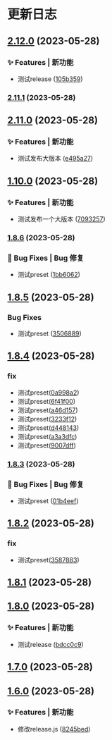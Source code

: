 # 更新日志

## [2.12.0](https://github.com/szvictor/release-it-demo/compare/2.11.0...2.12.0) (2023-05-28)


### ✨ Features | 新功能

* 测试release ([105b359](https://github.com/szvictor/release-it-demo/commit/105b359478b0f69b9897daa97422fb21473218b2))

### [2.11.1](https://github.com/szvictor/release-it-demo/compare/2.11.0...2.11.1) (2023-05-28)

## [2.11.0](https://github.com/szvictor/release-it-demo/compare/1.10.0...2.11.0) (2023-05-28)


### ✨ Features | 新功能

* 测试发布大版本 ([e495a27](https://github.com/szvictor/release-it-demo/commit/e495a27a78941c580f2c65a84886e715635bfd84))

## [1.10.0](https://github.com/szvictor/release-it-demo/compare/1.8.6...1.10.0) (2023-05-28)


### ✨ Features | 新功能

* 测试发布一个大版本 ([7093257](https://github.com/szvictor/release-it-demo/commit/7093257cf65c478e4c67c9aff56c40bc4c05c4f6))

### [1.8.6](https://github.com/szvictor/release-it-demo/compare/1.8.5...1.8.6) (2023-05-28)


### 🐛 Bug Fixes | Bug 修复

* 测试preset ([1bb6062](https://github.com/szvictor/release-it-demo/commit/1bb6062f91850a563f8da0812ac4c2c93b934f49))

## [1.8.5](https://github.com/szvictor/release-it-demo/compare/1.8.4...1.8.5) (2023-05-28)


### Bug Fixes

* 测试preset ([3506889](https://github.com/szvictor/release-it-demo/commit/350688922369478ee96252ecddf9d0ddc9e494b1))

## [1.8.4](https://github.com/szvictor/release-it-demo/compare/1.8.3...1.8.4) (2023-05-28)


### fix

* 测试preset([0a998a2](https://github.com/szvictor/release-it-demo/commit/0a998a28f62d1fc3b51bd05b94be9d6fb4b671db))
* 测试preset([6f41f00](https://github.com/szvictor/release-it-demo/commit/6f41f00b0d8641cdcf7b9c3bc15a5189bb6727e5))
* 测试preset([a46d157](https://github.com/szvictor/release-it-demo/commit/a46d157ec1a8ab98b5294e527d8fa0add8521e32))
* 测试preset([3233f12](https://github.com/szvictor/release-it-demo/commit/3233f12d11162e6d5327ba7a65ca44c363dfd0bc))
* 测试preset([d448143](https://github.com/szvictor/release-it-demo/commit/d44814372a73d5d8d2a881ec88f31b2be5286efb))
* 测试preset([a3a3dfc](https://github.com/szvictor/release-it-demo/commit/a3a3dfcac8557fc318354cef2253ffec7f054afb))
* 测试preset([9007dff](https://github.com/szvictor/release-it-demo/commit/9007dff4dccaf7618eee92853dc8fb9acb30b734))

### [1.8.3](https://github.com/szvictor/release-it-demo/compare/1.8.2...1.8.3) (2023-05-28)


### 🐛 Bug Fixes | Bug 修复

* 测试preset ([01b4eef](https://github.com/szvictor/release-it-demo/commit/01b4eefc2747f661a52d4a8ec5fbc65710ead1b3))

## [1.8.2](https://github.com/szvictor/release-it-demo/compare/1.8.1...1.8.2) (2023-05-28)


### fix

* 测试preset([3587883](https://github.com/szvictor/release-it-demo/commit/3587883bef17f60f9c8f00f481866bd434176b56))

## [1.8.1](https://github.com/szvictor/release-it-demo/compare/1.8.0...1.8.1) (2023-05-28)

## [1.8.0](https://github.com/szvictor/release-it-demo/compare/1.7.0...1.8.0) (2023-05-28)


### ✨ Features | 新功能

* 测试release ([bdcc0c9](https://github.com/szvictor/release-it-demo/commit/bdcc0c9a561c546217729674a5a4039416594af8))

## [1.7.0](https://github.com/szvictor/release-it-demo/compare/1.6.0...1.7.0) (2023-05-28)

## [1.6.0](https://github.com/szvictor/release-it-demo/compare/1.5.0...1.6.0) (2023-05-28)


### ✨ Features | 新功能

* 修改release.js ([8245bed](https://github.com/szvictor/release-it-demo/commit/8245bede9cd0d3cbd5d632fb38cf908db52e3eb3)) 